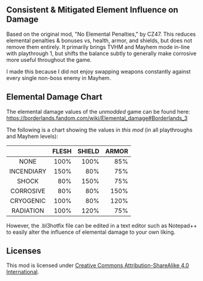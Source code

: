 Consistent & Mitigated Element Influence on Damage
--------------------------------------------------

Based on the original mod, "No Elemental Penalties," by CZ47.
This reduces elemental penalties & bonuses vs, health, armor, and shields, but does not remove them entirely. It primarily brings TVHM and Mayhem mode in-line with playthrough 1, but shifts the balance subtly to generally make corrosive more useful throughout the game.

I made this because I did not enjoy swapping weapons constantly against every single non-boss enemy in Mayhem.

Elemental Damage Chart
----------------------

The elemental damage values of the *unmodded* game can be found here: https://borderlands.fandom.com/wiki/Elemental_damage#Borderlands_3

The following is a chart showing the values in *this mod* (in all playthroughs and Mayhem levels):

|            | FLESH | SHIELD | ARMOR |
|   :---:    |   ---:|    ---:|   ---:|
| NONE       | 100%  | 100%   |  85%  |
| INCENDIARY | 150%  |  80%   |  75%  |
| SHOCK      |  80%  |  150%  |  75%  |
| CORROSIVE  |  80%  |   80%  | 150%  |
| CRYOGENIC  | 100%  |   80%  | 120%  |
| RADIATION  | 100%  |  120%  |  75%  |

However, the .bl3hotfix file can be edited in a text editor such as Notepad++ to easily alter the influence of elemental damage to your own liking.

Licenses
--------

This mod is licensed under [Creative Commons Attribution-ShareAlike 4.0 International](https://creativecommons.org/licenses/by-sa/4.0/).
